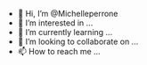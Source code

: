 - 👋 Hi, I’m @Michelleperrone
- 👀 I’m interested in ...
- 🌱 I’m currently learning ...
- 💞️ I’m looking to collaborate on ...
- 📫 How to reach me ...

<!---
Michelleperrone/Michelleperrone is a ✨ special ✨ repository because its `README.md` (this file) appears on your GitHub profile.
You can click the Preview link to take a look at your changes.
--->

